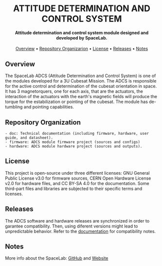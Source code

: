 <h1 align="center">
	ATTITUDE DETERMINATION AND CONTROL SYSTEM
	<br>
</h1>

<h4 align="center">Attitude determination and control system module designed and developed by SpaceLab.</h4>

<p align="center">
  	<a href="#overview">Overview</a> •
  	<a href="#repository-organization">Repository Organizarion</a> •
  	<a href="#license">License</a> •
  	<a href="#releases">Releases</a> •
  	<a href="#notes">Notes</a>
</p>

## Overview

The SpaceLab ADCS (Attitude Determination and Control System) is one of the modules developed for a 3U Cubesat Mission. The ADCS is responsible for the active control and determination of the cubesat orientation in space. It has 3 magnetorquers, one for each axis, that are the actuators, the interaction of the actuators with the earth's magnetic fields will produce the torque for the estabilization or pointing of the cubesat. The module has de-tumbling and pointing capabilities.

## Repository Organization
	- doc: Technical documentation (including firmware, hardware, user guide, and datasheet).
	- firmware: ADCS module firmware project (sources and configs)
	- hardware: ADCS module hardware project (sources and outputs).

## License

This project is open-source under three different licenses: GNU General Public License v3.0 for firmware sources, CERN Open Hardware License v2.0 for hardware files, and CC BY-SA 4.0 for the documentation. Some third-part files and libraries are subjected to their specific terms and licenses.

## Releases

The ADCS software and hardware releases are synchronized in order to garantee compatibility. Then, using diferent versions might lead to unpredictable behavior. Refer to the [documentation](https://github.com/spacelab-ufsc/adcs/tree/master/doc) for compatibility notes.

## Notes

More info about the SpaceLab: [GitHub](https://github.com/spacelab-ufsc/spacelab) and [Website](https://spacelab.ufsc.br/en/home/)
